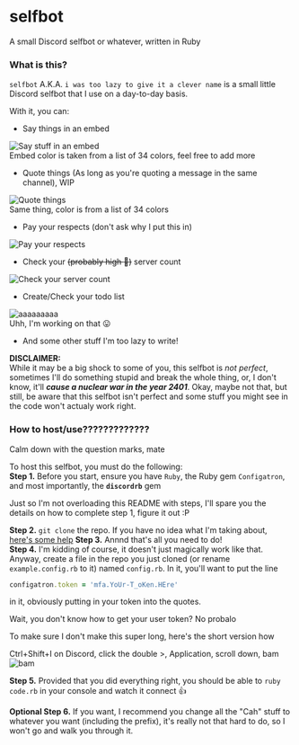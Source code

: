 
# selfbot
A small Discord selfbot or whatever, written in Ruby

### What is this?
`selfbot` A.K.A. `i was too lazy to give it a clever name` is a small little Discord selfbot that I use on a day-to-day basis.

With it, you can:
- Say things in an embed

![Say stuff in an embed](http://owo.whats-th.is/b9d035.png)    
Embed color is taken from a list of 34 colors, feel free to add more
- Quote things (As long as you're quoting a message in the same channel), WIP

![Quote things](http://owo.whats-th.is/acc839.png)    
Same thing, color is from a list of 34 colors
- Pay your respects (don't ask why I put this in)

![Pay your respects](http://owo.whats-th.is/7c4593.png)   
- Check your ~~(probably high :eyes:)~~ server count

![Check your server count](http://owo.whats-th.is/ba4a9c.png)
- Create/Check your todo list

![aaaaaaaaa](http://owo.whats-th.is/319b7e.png)   
Uhh, I'm working on that :stuck_out_tongue:
- And some other stuff I'm too lazy to write!

**DISCLAIMER:**    
While it may be a big shock to some of you, this selfbot is *not perfect*, sometimes I'll do something stupid and break the whole thing, or, I don't know, it'll ***cause a nuclear war in the year 2401***. Okay, maybe not that, but still, be aware that this selfbot isn't perfect and some stuff you might see in the code won't actualy work right.
### How to host/use?????????????   
Calm down with the question marks, mate  

To host this selfbot, you must do the following:   
**Step 1.** Before you start, ensure you have `Ruby`, the Ruby gem `Configatron`, and most importantly, the **`discordrb`** gem    

Just so I'm not overloading this README with steps, I'll spare you the details on how to complete step 1, figure it out :P

**Step 2.** `git clone` the repo. If you have no idea what I'm taking about, [here's some help](https://help.github.com/articles/cloning-a-repository/)
**Step 3.** Annnd that's all you need to do!   
**Step 4.** I'm kidding of course, it doesn't just magically work like that. Anyway, create a file in the repo you just cloned (or rename `example.config.rb` to it) named `config.rb`. In it, you'll want to put the line

```rb
configatron.token = 'mfa.YoUr-T_oKen.HEre'
```
in it, obviously putting in your token into the quotes.

Wait, you don't know how to get your user token? No probalo

To make sure I don't make this super long, here's the short version how

Ctrl+Shift+I on Discord, click the double >, Application, scroll down, bam ![bam](http://owo.whats-th.is/65d43d.png)    

**Step 5.** Provided that you did everything right, you should be able to `ruby code.rb` in your console and watch it connect :thumbsup:

**Optional Step 6.** If you want, I recommend you change all the "Cah" stuff to whatever you want (including the prefix), it's really not that hard to do, so I won't go and walk you through it.
